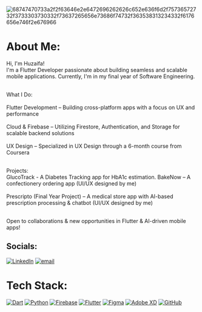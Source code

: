 ![68747470733a2f2f63646e2e6472696262626c652e636f6d2f75736572732f3733303730332f73637265656e73686f74732f363538313234332f6176656e746f2e676966](https://github.com/user-attachments/assets/81c8f202-6b6d-401c-b366-6262f47b7435)

# About Me:

Hi, I'm Huzaifa!<br>I'm a Flutter Developer passionate about building seamless and scalable mobile applications. Currently, I'm in my final year of Software Engineering.<br><br>  

What I Do:<br>  
Flutter Development – Building cross-platform apps with a focus on UX and performance<br>  
Cloud & Firebase – Utilizing Firestore, Authentication, and Storage for scalable backend solutions<br>  
UX Design – Specialized in UX Design through a 6-month course from Coursera<br><br>  

Projects:<br>
GlucoTrack - A Diabetes Tracking app for HbA1c estimation.
BakeNow – A confectionery ordering app (UI/UX designed by me)<br>  
Prescripto (Final Year Project) – A medical store app with AI-based prescription processing & chatbot (UI/UX designed by me)<br><br>  

Open to collaborations & new opportunities in Flutter & AI-driven mobile apps!  




## Socials:
[![LinkedIn](https://img.shields.io/badge/LinkedIn-%230077B5.svg?logo=linkedin&logoColor=white)](https://www.linkedin.com/in/muhammad-huzaifa-9005aa23b/) [![email](https://img.shields.io/badge/Email-D14836?logo=gmail&logoColor=white)](mailto:muhammadhuzaifa5200@gmail.com) 

# Tech Stack:
[![Dart](https://img.shields.io/badge/Dart-0175C2?style=flat&logo=dart&logoColor=white)](https://dart.dev/)  [![Python](https://img.shields.io/badge/Python-3776AB?style=flat&logo=python&logoColor=white)](https://www.python.org/)  [![Firebase](https://img.shields.io/badge/Firebase-FFCA28?style=flat&logo=firebase&logoColor=white)](https://firebase.google.com/)  [![Flutter](https://img.shields.io/badge/Flutter-02569B?style=flat&logo=flutter&logoColor=white)](https://flutter.dev/)  [![Figma](https://img.shields.io/badge/Figma-F24E1E?style=flat&logo=figma&logoColor=white)](https://www.figma.com/)  [![Adobe XD](https://img.shields.io/badge/Adobe%20XD-FF61F6?style=flat&logo=adobe-xd&logoColor=white)](https://www.adobe.com/products/xd.html)  [![GitHub](https://img.shields.io/badge/GitHub-181717?style=flat&logo=github&logoColor=white)](https://github.com/)  

